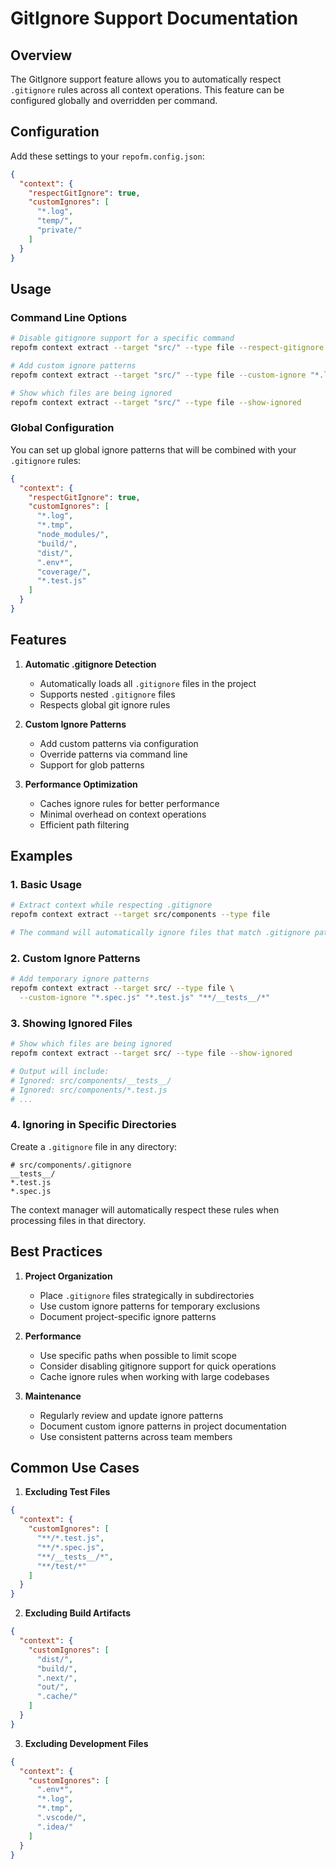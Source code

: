 # GitIgnore Support Documentation

## Overview

The GitIgnore support feature allows you to automatically respect `.gitignore` rules across all context operations. This feature can be configured globally and overridden per command.

## Configuration

Add these settings to your `repofm.config.json`:

```json
{
  "context": {
    "respectGitIgnore": true,
    "customIgnores": [
      "*.log",
      "temp/",
      "private/"
    ]
  }
}
```

## Usage

### Command Line Options

```bash
# Disable gitignore support for a specific command
repofm context extract --target "src/" --type file --respect-gitignore false

# Add custom ignore patterns
repofm context extract --target "src/" --type file --custom-ignore "*.log" "temp/*"

# Show which files are being ignored
repofm context extract --target "src/" --type file --show-ignored
```

### Global Configuration

You can set up global ignore patterns that will be combined with your `.gitignore` rules:

```json
{
  "context": {
    "respectGitIgnore": true,
    "customIgnores": [
      "*.log",
      "*.tmp",
      "node_modules/",
      "build/",
      "dist/",
      ".env*",
      "coverage/",
      "*.test.js"
    ]
  }
}
```

## Features

1. **Automatic .gitignore Detection**
   - Automatically loads all `.gitignore` files in the project
   - Supports nested `.gitignore` files
   - Respects global git ignore rules

2. **Custom Ignore Patterns**
   - Add custom patterns via configuration
   - Override patterns via command line
   - Support for glob patterns

3. **Performance Optimization**
   - Caches ignore rules for better performance
   - Minimal overhead on context operations
   - Efficient path filtering

## Examples

### 1. Basic Usage

```bash
# Extract context while respecting .gitignore
repofm context extract --target src/components --type file

# The command will automatically ignore files that match .gitignore patterns
```

### 2. Custom Ignore Patterns

```bash
# Add temporary ignore patterns
repofm context extract --target src/ --type file \
  --custom-ignore "*.spec.js" "*.test.js" "**/__tests__/*"
```

### 3. Showing Ignored Files

```bash
# Show which files are being ignored
repofm context extract --target src/ --type file --show-ignored

# Output will include:
# Ignored: src/components/__tests__/
# Ignored: src/components/*.test.js
# ...
```

### 4. Ignoring in Specific Directories

Create a `.gitignore` file in any directory:

```plaintext
# src/components/.gitignore
__tests__/
*.test.js
*.spec.js
```

The context manager will automatically respect these rules when processing files in that directory.

## Best Practices

1. **Project Organization**
   - Place `.gitignore` files strategically in subdirectories
   - Use custom ignore patterns for temporary exclusions
   - Document project-specific ignore patterns

2. **Performance**
   - Use specific paths when possible to limit scope
   - Consider disabling gitignore support for quick operations
   - Cache ignore rules when working with large codebases

3. **Maintenance**
   - Regularly review and update ignore patterns
   - Document custom ignore patterns in project documentation
   - Use consistent patterns across team members

## Common Use Cases

1. **Excluding Test Files**

```json
{
  "context": {
    "customIgnores": [
      "**/*.test.js",
      "**/*.spec.js",
      "**/__tests__/*",
      "**/test/*"
    ]
  }
}
```

2. **Excluding Build Artifacts**

```json
{
  "context": {
    "customIgnores": [
      "dist/",
      "build/",
      ".next/",
      "out/",
      ".cache/"
    ]
  }
}
```

3. **Excluding Development Files**

```json
{
  "context": {
    "customIgnores": [
      ".env*",
      "*.log",
      "*.tmp",
      ".vscode/",
      ".idea/"
    ]
  }
}
```
